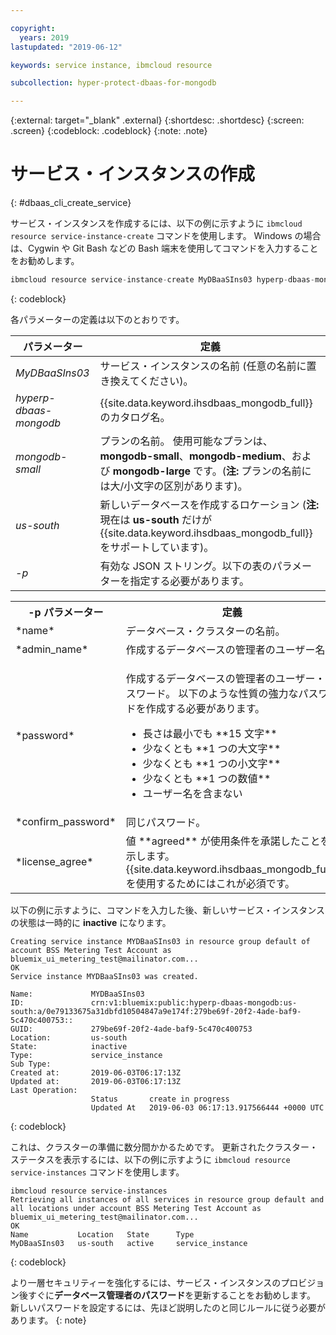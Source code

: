 ```yaml
---

copyright:
  years: 2019
lastupdated: "2019-06-12"

keywords: service instance, ibmcloud resource

subcollection: hyper-protect-dbaas-for-mongodb

---
```


{:external: target="_blank" .external}
{:shortdesc: .shortdesc}
{:screen: .screen}
{:codeblock: .codeblock}
{:note: .note}


# サービス・インスタンスの作成
{: #dbaas_cli_create_service}

サービス・インスタンスを作成するには、以下の例に示すように `ibmcloud resource service-instance-create` コマンドを使用します。 Windows の場合は、Cygwin や Git Bash などの Bash 端末を使用してコマンドを入力することをお勧めします。

```javascript
ibmcloud resource service-instance-create MyDBaaSIns03 hyperp-dbaas-mongodb mongodb-small us-south -p '{"name":"DBaaSTestCLICluster03", "admin_name":"admin","password":"passWORD4User19", "confirm_password":"passWORD4User19", "license_agree":["agreed"]}'
```
{: codeblock}

各パラメーターの定義は以下のとおりです。

| パラメーター        |  定義                                                    |
| ---------------- |  -------------------------------------------------------------- |
| *MyDBaaSIns03*   |  サービス・インスタンスの名前 (任意の名前に置き換えてください)。 |
| *hyperp-dbaas-mongodb* | {{site.data.keyword.ihsdbaas_mongodb_full}} のカタログ名。 |
| *mongodb-small*  | プランの名前。 使用可能なプランは、**mongodb-small**、**mongodb-medium**、および **mongodb-large** です。(**注:** プランの名前には大/小文字の区別があります)。 |
| *us-south*            | 新しいデータベースを作成するロケーション (**注:** 現在は **us-south** だけが {{site.data.keyword.ihsdbaas_mongodb_full}} をサポートしています)。 |
| *-p*               | 有効な JSON ストリング。以下の表のパラメーターを指定する必要があります。 |

<table>
  <tr>
    <th>-p パラメーター</th>
    <th>定義</th>
  </tr>
  <tr>
    <td>*name*</td>
    <td>データベース・クラスターの名前。</td>
  </tr>
  <tr>
    <td>*admin_name*</td>
    <td>作成するデータベースの管理者のユーザー名。</td>
  </tr>
  <tr>
    <td>*password*</td>
    <td>
      <p>作成するデータベースの管理者のユーザー・パスワード。 以下のような性質の強力なパスワードを作成する必要があります。
        <ul>
          <li>長さは最小でも **15 文字**</li>
          <li>少なくとも **1 つの大文字**</li>
          <li>少なくとも **1 つの小文字**</li>
          <li>少なくとも **1 つの数値**</li>
          <li>ユーザー名を含まない</li>
        </ul>
      </p>
    </td>
  </tr>
  <tr>
    <td>*confirm_password*</td>
    <td>同じパスワード。</td>
  </tr>
  <tr>
    <td>*license_agree*</td>
    <td>値 **agreed** が使用条件を承諾したことを示します。{{site.data.keyword.ihsdbaas_mongodb_full}} を使用するためにはこれが必須です。</td>
  </tr>
</table>


以下の例に示すように、コマンドを入力した後、新しいサービス・インスタンスの状態は一時的に **inactive** になります。

```
Creating service instance MYDBaaSIns03 in resource group default of account BSS Metering Test Account as bluemix_ui_metering_test@mailinator.com...
OK
Service instance MYDBaaSIns03 was created.

Name:             MYDBaaSIns03
ID:               crn:v1:bluemix:public:hyperp-dbaas-mongodb:us-south:a/0e79133675a31dbfd10504847a9e174f:279be69f-20f2-4ade-baf9-5c470c400753::
GUID:             279be69f-20f2-4ade-baf9-5c470c400753   
Location:         us-south   
State:            inactive   
Type:             service_instance   
Sub Type:            
Created at:       2019-06-03T06:17:13Z   
Updated at:       2019-06-03T06:17:13Z   
Last Operation:                      
                  Status       create in progress      
                  Updated At   2019-06-03 06:17:13.917566444 +0000 UTC
```
{: codeblock}

これは、クラスターの準備に数分間かかるためです。 更新されたクラスター・ステータスを表示するには、以下の例に示すように `ibmcloud resource service-instances` コマンドを使用します。

```
ibmcloud resource service-instances
Retrieving all instances of all services in resource group default and all locations under account BSS Metering Test Account as bluemix_ui_metering_test@mailinator.com...
OK
Name           Location   State      Type
MyDBaaSIns03   us-south   active     service_instance
```
{: codeblock}

より一層セキュリティーを強化するには、サービス・インスタンスのプロビジョン後すぐに**データベース管理者のパスワード**を更新することをお勧めします。 新しいパスワードを設定するには、先ほど説明したのと同じルールに従う必要があります。
{: note}
